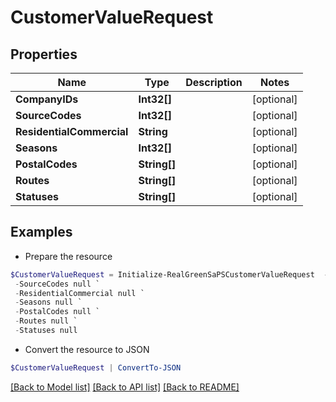 # CustomerValueRequest
## Properties

Name | Type | Description | Notes
------------ | ------------- | ------------- | -------------
**CompanyIDs** | **Int32[]** |  | [optional] 
**SourceCodes** | **Int32[]** |  | [optional] 
**ResidentialCommercial** | **String** |  | [optional] 
**Seasons** | **Int32[]** |  | [optional] 
**PostalCodes** | **String[]** |  | [optional] 
**Routes** | **String[]** |  | [optional] 
**Statuses** | **String[]** |  | [optional] 

## Examples

- Prepare the resource
```powershell
$CustomerValueRequest = Initialize-RealGreenSaPSCustomerValueRequest  -CompanyIDs null `
 -SourceCodes null `
 -ResidentialCommercial null `
 -Seasons null `
 -PostalCodes null `
 -Routes null `
 -Statuses null
```

- Convert the resource to JSON
```powershell
$CustomerValueRequest | ConvertTo-JSON
```

[[Back to Model list]](../README.md#documentation-for-models) [[Back to API list]](../README.md#documentation-for-api-endpoints) [[Back to README]](../README.md)

